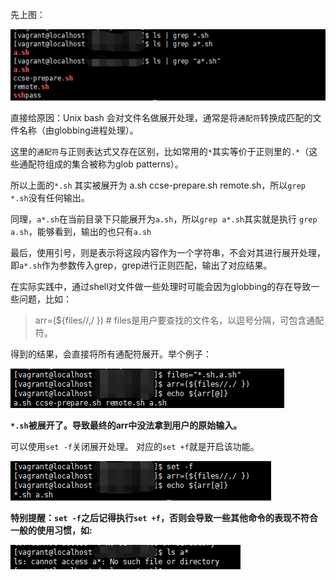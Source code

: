 先上图：

![](globbing_grep.png)

直接给原因：Unix bash 会对文件名做展开处理，通常是将`通配符`转换成匹配的文件名称（由globbing进程处理）。

这里的`通配符`与正则表达式又存在区别，比如常用的`*`其实等价于正则里的`.*`（这些通配符组成的集合被称为glob patterns）。

所以上面的`*.sh` 其实被展开为 a.sh ccse-prepare.sh remote.sh，所以`grep *.sh`没有任何输出。

同理，`a*.sh`在当前目录下只能展开为`a.sh`，所以`grep a*.sh`其实就是执行 `grep a.sh`，能够看到，输出的也只有`a.sh`

最后，使用引号，则是表示将这段内容作为一个字符串，不会对其进行展开处理，即`a*.sh`作为参数传入grep，grep进行正则匹配，输出了对应结果。

在实际实践中，通过shell对文件做一些处理时可能会因为globbing的存在导致一些问题，比如：

> arr=(${files//,/ })  # files是用户要查找的文件名，以逗号分隔，可包含通配符。

得到的结果，会直接将所有通配符展开。举个例子：

![](globbing_arr.png)

**`*.sh`被展开了。导致最终的arr中没法拿到用户的原始输入。**

可以使用`set -f`关闭展开处理。 对应的`set +f`就是开启该功能。

![](set-f.png)

**特别提醒：`set -f`之后记得执行`set +f`，否则会导致一些其他命令的表现不符合一般的使用习惯，如:**

![](ls.png)

